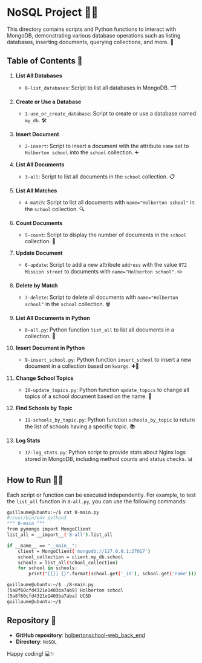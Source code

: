 # NoSQL Project 🚀📂

This directory contains scripts and Python functions to interact with MongoDB, demonstrating various database operations such as listing databases, inserting documents, querying collections, and more. 🌟

## Table of Contents 📖

1. **List All Databases**
   - `0-list_databases`: Script to list all databases in MongoDB. 🗂️

2. **Create or Use a Database**
   - `1-use_or_create_database`: Script to create or use a database named `my_db`. 🛠️

3. **Insert Document**
   - `2-insert`: Script to insert a document with the attribute `name` set to `Holberton school` into the `school` collection. ➕

4. **List All Documents**
   - `3-all`: Script to list all documents in the `school` collection. 📋

5. **List All Matches**
   - `4-match`: Script to list all documents with `name="Holberton school"` in the `school` collection. 🔍

6. **Count Documents**
   - `5-count`: Script to display the number of documents in the `school` collection. 🔢

7. **Update Document**
   - `6-update`: Script to add a new attribute `address` with the value `972 Mission street` to documents with `name="Holberton school"`. ✏️

8. **Delete by Match**
   - `7-delete`: Script to delete all documents with `name="Holberton school"` in the `school` collection. 🗑️

9. **List All Documents in Python**
   - `8-all.py`: Python function `list_all` to list all documents in a collection. 🐍

10. **Insert Document in Python**
    - `9-insert_school.py`: Python function `insert_school` to insert a new document in a collection based on `kwargs`. ➕🐍

11. **Change School Topics**
    - `10-update_topics.py`: Python function `update_topics` to change all topics of a school document based on the name. 🔄

12. **Find Schools by Topic**
    - `11-schools_by_topic.py`: Python function `schools_by_topic` to return the list of schools having a specific topic. 📚

13. **Log Stats**
    - `12-log_stats.py`: Python script to provide stats about Nginx logs stored in MongoDB, including method counts and status checks. 📊

## How to Run 🏃‍♂️

Each script or function can be executed independently. For example, to test the `list_all` function in `8-all.py`, you can use the following commands:

```bash
guillaume@ubuntu:~/$ cat 8-main.py
#!/usr/bin/env python3
""" 8-main """
from pymongo import MongoClient
list_all = __import__('8-all').list_all

if __name__ == "__main__":
    client = MongoClient('mongodb://127.0.0.1:27017')
    school_collection = client.my_db.school
    schools = list_all(school_collection)
    for school in schools:
        print("[{}] {}".format(school.get('_id'), school.get('name')))

guillaume@ubuntu:~/$ ./8-main.py
[5a8f60cfd4321e1403ba7ab9] Holberton school
[5a8f60cfd4321e1403ba7aba] UCSD
guillaume@ubuntu:~/$
```

## Repository 📂

- **GitHub repository**: [holbertonschool-web_back_end](https://github.com/holbertonschool-web_back_end)
- **Directory**: `NoSQL`

Happy coding! 💻✨